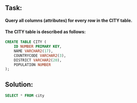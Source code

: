 ## **Task:**
#### Query all columns (attributes) for every row in the CITY table.
#### The CITY table is described as follows:
```sql
CREATE TABLE CITY (
    ID NUMBER PRIMARY KEY,
    NAME VARCHAR2(17),
    COUNTRYCODE VARCHAR2(3),
    DISTRICT VARCHAR2(20),
    POPULATION NUMBER
);
```
## **Solution:**
```sql
SELECT * FROM city
```